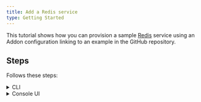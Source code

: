 ```yaml
---
title: Add a Redis service
type: Getting Started
---
```


This tutorial shows how you can provision a sample [Redis](https://redis.io/) service using an Addon configuration linking to an example in the GitHub repository.

## Steps

Follows these steps:

<div tabs name="steps" group="add-addon">
  <details>
  <summary label="cli">
  CLI
  </summary>

1. Export these variables:

   ```bash
   export NAME={FUNCTION_NAME}
   export NAMESPACE={FUNCTION_NAMESPACE}
   ```

2. Provision an Addon CR with the Redis service:

   ```yaml
   cat <<EOF | kubectl apply -f  -
   apiVersion: addons.kyma-project.io/v1alpha1
   kind: AddonsConfiguration
   metadata:
     name: $NAME
     namespace: $NAMESPACE
   spec:
     reprocessRequest: 0
     repositories:
     - url: https://github.com/kyma-project/addons/releases/download/0.11.0/index-testing.yaml
   EOF
   ```

3. Check if the Addon CR was created successfully. The CR phase should state `Ready`:

   ```bash
   kubectl get addons $NAME -n $NAMESPACE -o=jsonpath="{.status.phase}"
   ```

    </details>
    <details>
    <summary label="console-ui">
    Console UI
    </summary>

1. Select a Namespace from the drop-down list in the top navigation panel where you want to provision the Redis service.

2. Go to the **Addons** view in the left navigation panel and select **Add New Configuration**.

3. Enter `https://github.com/kyma-project/addons/releases/download/0.11.0/index-testing.yaml` in the **Urls** field. The Addon name is automatically generated.

4. Select **Add** to confirm changes.

   You will see that the Addon has the `Ready` status.

    </details>
</div>
